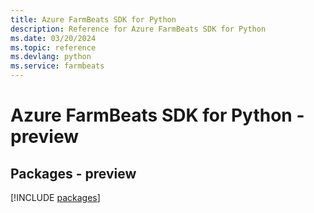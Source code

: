 ```yaml
---
title: Azure FarmBeats SDK for Python
description: Reference for Azure FarmBeats SDK for Python
ms.date: 03/20/2024
ms.topic: reference
ms.devlang: python
ms.service: farmbeats
---
```

# Azure FarmBeats SDK for Python - preview
## Packages - preview
[!INCLUDE [packages](farmbeats-index.md)]